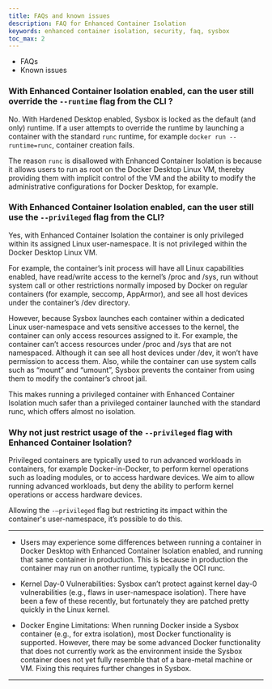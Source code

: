```yaml
---
title: FAQs and known issues
description: FAQ for Enhanced Container Isolation 
keywords: enhanced container isolation, security, faq, sysbox
toc_max: 2
---
```


<ul class="nav nav-tabs">
  <li class="active"><a data-toggle="tab" data-target="#tab3">FAQs</a></li>
  <li><a data-toggle="tab" data-target="#tab4">Known issues</a></li>
</ul>
<div class="tab-content">
<div id="tab3" class="tab-pane fade in active" markdown="1">

### With Enhanced Container Isolation enabled, can the user still override the `--runtime` flag from the CLI ?

No. With Hardened Desktop enabled, Sysbox is locked as the default (and only) runtime. If a user attempts to override the runtime by launching a container with the standard `runc` runtime, for example `docker run --runtime=runc`, container creation fails. 

The reason `runc` is disallowed with Enhanced Container Isolation is because it allows users to run as root on the Docker Desktop Linux VM, thereby providing them with implicit control of the VM and the ability to modify the administrative configurations for Docker Desktop, for example.

### With Enhanced Container Isolation enabled, can the user still use the `--privileged` flag from the CLI?

Yes, with Enhanced Container Isolation the container is only privileged within its assigned Linux user-namespace. It is not privileged within the Docker Desktop Linux VM. 

For example, the container’s init process will have all Linux capabilities enabled, have read/write access to the kernel’s /proc and /sys, run without system call or other restrictions normally imposed by Docker on regular containers (for example, seccomp, AppArmor), and see all host devices under the container’s /dev directory. 

However, because Sysbox launches each container within a dedicated Linux user-namespace and vets sensitive accesses to the kernel, the container can only access resources assigned to it. For example, the container can’t access resources under /proc and /sys that are not namespaced. Although it can see all host devices under /dev, it won’t have permission to access them. Also, while the container can use system calls such as “mount” and “umount”, Sysbox prevents the container from using them to modify the container’s chroot jail.

This makes running a privileged container with Enhanced Container Isolation much safer than a privileged container launched with the standard runc, which offers almost no isolation.

### Why not just restrict usage of the `--privileged` flag with Enhanced Container Isolation?

Privileged containers are typically used to run advanced workloads in containers, for example Docker-in-Docker, to perform kernel operations such as loading modules, or to access hardware devices. We aim to allow running advanced workloads, but deny the ability to perform kernel operations or access hardware devices.

Allowing the `-–privileged` flag but restricting its impact within the container's user-namespace, it’s possible to do this.

<hr>
</div>
<div id="tab4" class="tab-pane fade" markdown="1">

- Users may experience some differences between running a container in Docker Desktop with Enhanced Container Isolation enabled, and running that same container in production. This is because in production the container may run on another runtime, typically the OCI runc.

- Kernel Day-0 Vulnerabilities: Sysbox can’t protect against kernel day-0 vulnerabilities (e.g., flaws in user-namespace isolation). There have been a few of these recently, but fortunately they are patched pretty quickly in the Linux kernel.

- Docker Engine Limitations: When running Docker inside a Sysbox container (e.g., for extra isolation), most Docker functionality is supported. However, there may be some advanced Docker functionality that does not currently work as the environment inside the Sysbox container does not yet fully resemble that of a bare-metal machine or VM. Fixing this requires further changes in Sysbox.


<hr>
</div>
</div>
